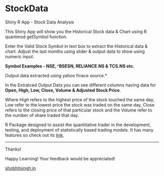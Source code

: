 # StockData
Shiny R App - Stock Data Analysis

This Shiny App will show you the Historical Stock data & Chart using R quantmod getSymbol function.

Enter the Valid Stock Symbol in text box to extract the Historical data & chart. Adjust the last months using slider & output data to show using numeric input.

**Symbol Examples - NSE, ^BSESN, RELIANCE.NS & TCS.NS etc.**

Output data extracted using yahoo finace source.*

In the Extratced Output Data you can see different columns having data for **Open, High, Low, Close, Volume & Adjusted Stock Price**.

Where High refers to the highest price of the stock touched the same day, Low refer to the lowest price the stock was traded on the same day, Close refers to the closing price of that particular stock and the Volume refer to the number of share traded that day.

R Package designed to assist the quantitative trader in the development, testing, and deployment of statistically based trading models. It has many features so check out its [link](https://cran.r-project.org/web/packages/quantmod/quantmod.pdf).

***

Thanks!

Happy Learning! Your feedback would be appreciated!

[shobhitsingh.in](http://shobhitsingh.in)
